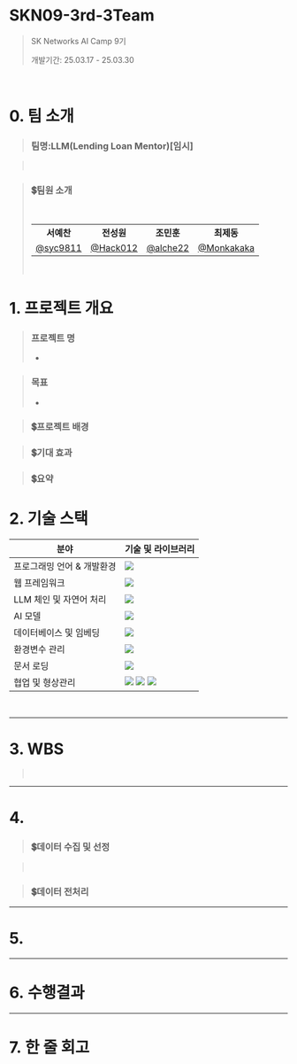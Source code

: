 # SKN09-3rd-3Team

> SK Networks AI Camp 9기
> 
> 개발기간: 25.03.17 - 25.03.30
<br>

# 0. 팀 소개
>
>### 팀명:LLM(Lending Loan Mentor)[임시]
>

><br>

>### 💲팀원 소개
><table align=center>
>  <tbody>
>    <br>
>      <td align=center><b>서예찬</b></td>
>      <td align=center><b>전성원</b></td>
>     <td align=center><b>조민훈</b></td>
>      <td align=center><b>최제동</b></td>
>    </tr>
>    <tr>
>      
>    
>    </tr>
>    <tr>
>      <td><a href="https://github.com/syc9811"><div align=center>@syc9811</div></a></td>
>      <td><a href="https://github.com/Hack012"><div align=center>@Hack012</div></a></td>
>      <td><a href="https://github.com/alche22"><div align=center>@alche22</div></a></td>
>      <td><a href="https://github.com/Monkakaka"><div align=center>@Monkakaka</div></a></td>
>    </tr>
>  </tbody>
></table>
><br>
>
# 1. 프로젝트 개요

>### 프로젝트 명
>- 

>### 목표
>- 

>### 💲프로젝트 배경
>
>
>
>

>### 💲기대 효과


>### 💲요약


# 2. 기술 스택

| 분야                   | 기술 및 라이브러리                                                                                                                                                                                                                                       |
|----------------------|-----------------------------------------------------------------------------------------------------------------------------------------------------------------------------------------------------------------------------------------------------|
| 프로그래밍 언어 & 개발환경          | <img src="https://img.shields.io/badge/Python-3776AB?style=for-the-badge&logo=Python&logoColor=white" />                                                                                                                                     |
| 웹 프레임워크            | <img src="https://img.shields.io/badge/Streamlit-FF4B4B?style=for-the-badge&logo=Streamlit&logoColor=white" />                                                                                                                                   |
| LLM 체인 및 자연어 처리   | <img src="https://img.shields.io/badge/LangChain-FF5733?style=for-the-badge&logo=&logoColor=white" />                                                                                                                                |
| AI 모델               |  <img src="https://img.shields.io/badge/OpenAI-412991?style=for-the-badge&logo=OpenAI&logoColor=white" />                                                                                                                                  |
| 데이터베이스 및 임베딩     |  <img src="https://img.shields.io/badge/Chroma%20DB-2C3E50?style=for-the-badge&logo=&logoColor=white" /><br>                                                                                   |
| 환경변수 관리            | <img src="https://img.shields.io/badge/python_dotenv-000000?style=for-the-badge&logo=Python&logoColor=white" />                                                                                                                   |
| 문서 로딩               |  <img src="https://img.shields.io/badge/PyPDFLoader-4B8BBE?style=for-the-badge&logo=&logoColor=white" />                                                                                                      |
| 협업 및 형상관리        |   <img src="https://img.shields.io/badge/Discord-5865F2?style=for-the-badge&logo=Discord&logoColor=white" /> <img src="https://img.shields.io/badge/Git-F05032?style=for-the-badge&logo=Git&logoColor=white" /> <img src="https://img.shields.io/badge/GitHub-181717?style=for-the-badge&logo=GitHub&logoColor=white" />                                                                                                                                                                                                                                |

<br>

---

# 3. WBS
><br>
>
>


---

# 4.
>
>### 💲데이터 수집 및 선정

><br>

>### 💲데이터 전처리 


----

# 5. 


---


# 6. 수행결과


---



# 7. 한 줄 회고

<br>
